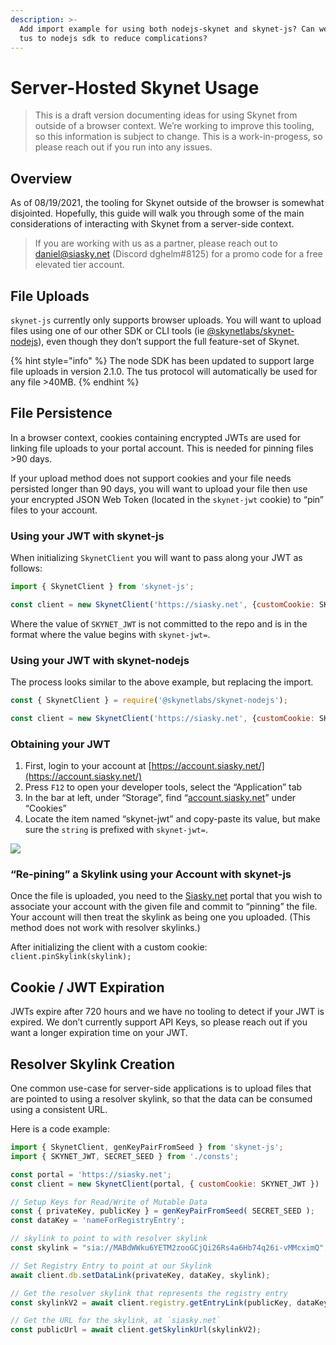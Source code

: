 ```yaml
---
description: >-
  Add import example for using both nodejs-skynet and skynet-js? Can we just add
  tus to nodejs sdk to reduce complications?
---
```


# Server-Hosted Skynet Usage

> This is a draft version documenting ideas for using Skynet from outside of a browser context. We’re working to improve this tooling, so this information is subject to change. This is a work-in-progess, so please reach out if you run into any issues.

## Overview

As of 08/19/2021, the tooling for Skynet outside of the browser is somewhat disjointed. Hopefully, this guide will walk you through some of the main considerations of interacting with Skynet from a server-side context.

> If you are working with us as a partner, please reach out to [daniel@siasky.net](mailto:daniel@siasky.net) \(Discord dghelm\#8125\) for a promo code for a free elevated tier account.

## File Uploads

`skynet-js` currently only supports browser uploads. You will want to upload files using one of our other SDK or CLI tools \(ie [@skynetlabs/skynet-nodejs](https://www.npmjs.com/package/@skynetlabs/skynet-nodejs)\), even though they don’t support the full feature-set of Skynet.

{% hint style="info" %}
The node SDK has been updated to support large file uploads in version 2.1.0. The tus protocol will automatically be used for any file &gt;40MB.
{% endhint %}

## File Persistence

In a browser context, cookies containing encrypted JWTs are used for linking file uploads to your portal account. This is needed for pinning files &gt;90 days.

If your upload method does not support cookies and your file needs persisted longer than 90 days, you will want to upload your file then use your encrypted JSON Web Token \(located in the `skynet-jwt` cookie\) to “pin” files to your account.

### Using your JWT with skynet-js

When initializing `SkynetClient` you will want to pass along your JWT as follows:

```javascript
import { SkynetClient } from 'skynet-js';

const client = new SkynetClient('https://siasky.net', {customCookie: SKYNET_JWT});
```

Where the value of `SKYNET_JWT` is not committed to the repo and is in the format where the value begins with `skynet-jwt=`.

### Using your JWT with skynet-nodejs

The process looks similar to the above example, but replacing the import.

```javascript
const { SkynetClient } = require('@skynetlabs/skynet-nodejs');

const client = new SkynetClient('https://siasky.net', {customCookie: SKYNET_JWT});
```

### Obtaining your JWT

1. First, login to your account at [https://account.siasky.net/](https://account.siasky.net/)
2. Press `F12` to open your developer tools, select the “Application” tab
3. In the bar at left, under “Storage”, find “[account.siasky.net](http://account.siasky.net/)” under “Cookies”
4. Locate the item named “skynet-jwt” and copy-paste its value, but make sure the `string` is prefixed with `skynet-jwt=`.

![](https://i.imgur.com/Ncjojqr.png)

### “Re-pining” a Skylink using your Account with skynet-js

Once the file is uploaded, you need to the [Siasky.net](http://siasky.net/) portal that you wish to associate your account with the given file and commit to “pinning” the file. Your account will then treat the skylink as being one you uploaded. \(This method does not work with resolver skylinks.\)

After initializing the client with a custom cookie: `client.pinSkylink(skylink);`

## Cookie / JWT Expiration

JWTs expire after 720 hours and we have no tooling to detect if your JWT is expired. We don’t currently support API Keys, so please reach out if you want a longer expiration time on your JWT.

## Resolver Skylink Creation

One common use-case for server-side applications is to upload files that are pointed to using a resolver skylink, so that the data can be consumed using a consistent URL.

Here is a code example:

```javascript
import { SkynetClient, genKeyPairFromSeed } from 'skynet-js';
import { SKYNET_JWT, SECRET_SEED } from './consts';

const portal = 'https://siasky.net';
const client = new SkynetClient(portal, { customCookie: SKYNET_JWT })

// Setup Keys for Read/Write of Mutable Data
const { privateKey, publicKey } = genKeyPairFromSeed( SECRET_SEED );
const dataKey = 'nameForRegistryEntry';

// skylink to point to with resolver skylink
const skylink = "sia://MABdWWku6YETM2zooGCjQi26Rs4a6Hb74q26i-vMMcximQ";

// Set Registry Entry to point at our Skylink
await client.db.setDataLink(privateKey, dataKey, skylink);

// Get the resolver skylink that represents the registry entry
const skylinkV2 = await client.registry.getEntryLink(publicKey, dataKey);

// Get the URL for the skylink, at `siasky.net`
const publicUrl = await client.getSkylinkUrl(skylinkV2);
```

